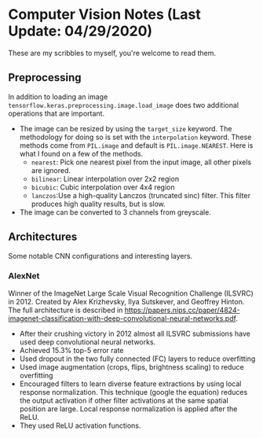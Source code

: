 # Computer Vision Notes (Last Update: 04/29/2020)
These are my scribbles to myself, you're welcome to read them.

## Preprocessing
In addition to loading an image `tensorflow.keras.preprocessing.image.load_image` does two additional operations that are important.
- The image can be resized by using the `target_size` keyword.  The methodology for doing so is set with the `interpolation` keyword.  These methods come from `PIL.image` and default is `PIL.image.NEAREST`.  Here is what I found on a few of the methods.
  - `nearest`: Pick one nearest pixel from the input image, all other pixels are ignored.
  - `bilinear`: Linear interpolation over 2x2 region
  - `bicubic`: Cubic interpolation over 4x4 region
  - `lanczos`:Use a high-quality Lanczos (truncated sinc) filter.  This filter produces high quality results, but is slow.
- The image can be converted to 3 channels from greyscale.

## Architectures
Some notable CNN configurations and interesting layers.

### AlexNet
Winner of the ImageNet Large Scale Visual Recognition Challenge (ILSVRC) in 2012.  Created by Alex Krizhevsky, Ilya Sutskever, and Geoffrey Hinton.  The full architecture is described in https://papers.nips.cc/paper/4824-imagenet-classification-with-deep-convolutional-neural-networks.pdf.

- After their crushing victory in 2012 almost all ILSVRC submissions have used deep convolutional neural networks.
- Achieved 15.3% top-5 error rate
- Used dropout in the two fully connected (FC) layers to reduce overfitting
- Used image augmentation (crops, flips, brightness scaling) to reduce overfitting
- Encouraged filters to learn diverse feature extractions by using local response normalization.  This technique (google the equation) reduces the output activation if other filter activations at the same spatial position are large.  Local response normalization is applied after the ReLU.
- They used ReLU activation functions.
